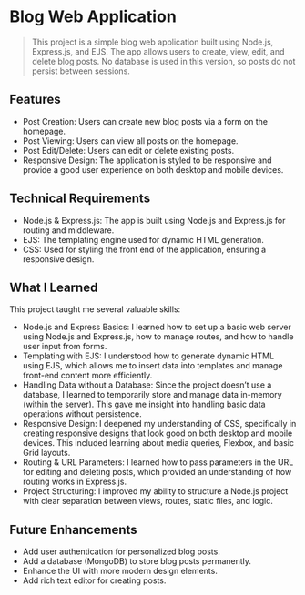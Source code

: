 # Blog Web Application
> This project is a simple blog web application built using Node.js, Express.js, and EJS. The app allows users to create, view, edit, and delete blog posts. No database is used in this version, so posts do not persist between sessions.

## Features
- Post Creation: Users can create new blog posts via a form on the homepage.
- Post Viewing: Users can view all posts on the homepage.
- Post Edit/Delete: Users can edit or delete existing posts.
- Responsive Design: The application is styled to be responsive and provide a good user experience on both desktop and mobile devices.

 ## Technical Requirements
- Node.js & Express.js: The app is built using Node.js and Express.js for routing and middleware.
- EJS: The templating engine used for dynamic HTML generation.
- CSS: Used for styling the front end of the application, ensuring a responsive design.

## What I Learned
This project taught me several valuable skills:

- Node.js and Express Basics: I learned how to set up a basic web server using Node.js and Express.js, how to manage routes, and how to handle user input from forms.
- Templating with EJS: I understood how to generate dynamic HTML using EJS, which allows me to insert data into templates and manage front-end content more efficiently.
- Handling Data without a Database: Since the project doesn’t use a database, I learned to temporarily store and manage data in-memory (within the server). This gave me insight into handling basic data operations without persistence.
- Responsive Design: I deepened my understanding of CSS, specifically in creating responsive designs that look good on both desktop and mobile devices. This included learning about media queries, Flexbox, and basic Grid layouts.
- Routing & URL Parameters: I learned how to pass parameters in the URL for editing and deleting posts, which provided an understanding of how routing works in Express.js.
- Project Structuring: I improved my ability to structure a Node.js project with clear separation between views, routes, static files, and logic.

## Future Enhancements
- Add user authentication for personalized blog posts.
- Add a database (MongoDB) to store blog posts permanently.
- Enhance the UI with more modern design elements.
- Add rich text editor for creating posts.
